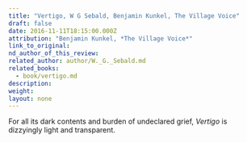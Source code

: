 ```yaml
---
title: "Vertigo, W G Sebald, Benjamin Kunkel, The Village Voice"
draft: false
date: 2016-11-11T18:15:00.000Z
attribution: "Benjamin Kunkel, *The Village Voice*"
link_to_original:
nd_author_of_this_review:
related_author: author/W._G._Sebald.md
related_books:
  - book/vertigo.md
description:
weight:
layout: none
---
```

For all its dark contents and burden of undeclared grief, *Vertigo* is dizzyingly light and transparent.

